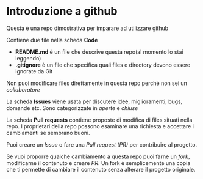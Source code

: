 # Introduzione a github
Questa è una repo dimostrativa per imparare ad utilizzare github

Contiene due file nella scheda **Code**
- **README.md** è un file che descrive questa repo(al momento lo stai leggendo)
- **.gitignore** è un file che specifica quali files e directory devono essere ignorate da Git

Non puoi modificare files direttamente in questa repo perché non sei un *collaboratore*

La scheda **Issues** viene usata per discutere idee, miglioramenti, bugs, domande etc. Sono categorizzate in *aperte* e *chiuse*

La scheda **Pull requests** contiene proposte di modifica di files situati nella repo. I proprietari della repo possono esaminare una richiesta e accettare i cambiamenti se sembrano buoni.

Puoi creare un *Issue* o fare una *Pull request (PR)* per contribuire al progetto.

Se vuoi proporre qualche cambiamento a questa repo puoi farne un *fork*, modificarne il contenuto e creare *PR*. Un fork è semplicemente una copia che ti permette di cambiare il contenuto senza alterare il progetto originale.

